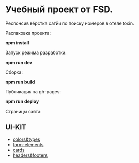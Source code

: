 # Учебный проект от FSD.
Респонсив вёрстка сатйи по поиску номеров в отеле toxin.

Распаковка проекта: 

**npm install**

Запуск режима разработки:

**npm run dev**

Сборка:

**npm run build**

Публикация на gh-pages:

**npm run deploy**

Страницы сайта:
## UI-KIT
* [colors&types](https://violetale.github.io/Toxin/colors-and-types.html)
* [form-elements](https://violetale.github.io/Toxin/form-elements.html)
* [cards](https://violetale.github.io/Toxin/cards.html)
* [headers&footers](https://violetale.github.io/Toxin/headers-and-footers.html)
